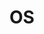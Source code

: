 ---
layout: post-list
title: OS
sidebar_sort_order: 1
is_sub_menu: true

main_category: Study
category: OS
sort_by: oldest

permalink: /study/os
---